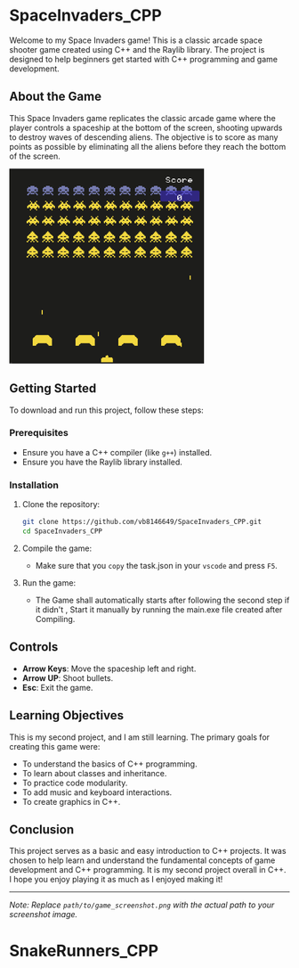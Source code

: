 # SpaceInvaders_CPP

Welcome to my Space Invaders game! This is a classic arcade space shooter game created using C++ and the Raylib library. The project is designed to help beginners get started with C++ programming and game development.

## About the Game

This Space Invaders game replicates the classic arcade game where the player controls a spaceship at the bottom of the screen, shooting upwards to destroy waves of descending aliens. The objective is to score as many points as possible by eliminating all the aliens before they reach the bottom of the screen.

<img src="https://github.com/vb8146649/SpaceInvaders_CPP/blob/main/src/preview.png" alt="SpaceInvader_preview" width=350 height=350>

## Getting Started

To download and run this project, follow these steps:

### Prerequisites

- Ensure you have a C++ compiler (like `g++`) installed.
- Ensure you have the Raylib library installed.

### Installation

1. Clone the repository:
    ```bash
    git clone https://github.com/vb8146649/SpaceInvaders_CPP.git
    cd SpaceInvaders_CPP
    ```

2. Compile the game:
    - Make sure that you `copy` the task.json in your `vscode` and press `F5`.


3. Run the game:
    - The Game shall automatically starts after following the second step if it didn't , Start it manually by running the main.exe file created after Compiling.

## Controls

- **Arrow Keys**: Move the spaceship left and right.
- **Arrow UP**: Shoot bullets.
- **Esc**: Exit the game.

## Learning Objectives

This is my second project, and I am still learning. The primary goals for creating this game were:

- To understand the basics of C++ programming.
- To learn about classes and inheritance.
- To practice code modularity.
- To add music and keyboard interactions.
- To create graphics in C++.

## Conclusion

This project serves as a basic and easy introduction to C++ projects. It was chosen to help learn and understand the fundamental concepts of game development and C++ programming. It is my second project overall in C++. I hope you enjoy playing it as much as I enjoyed making it!

---

*Note: Replace `path/to/game_screenshot.png` with the actual path to your screenshot image.*
# SnakeRunners_CPP
